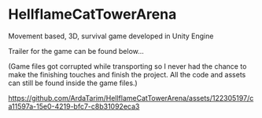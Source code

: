 # HellflameCatTowerArena
Movement based, 3D, survival game developed in Unity Engine

Trailer for the game can be found below...

(Game files got corrupted while transporting so I never had the chance to make the finishing touches and finish the project. All the code and assets can still be found inside the game files.)

https://github.com/ArdaTarim/HellflameCatTowerArena/assets/122305197/ca11597a-15e0-4219-bfc7-c8b31092eca3

